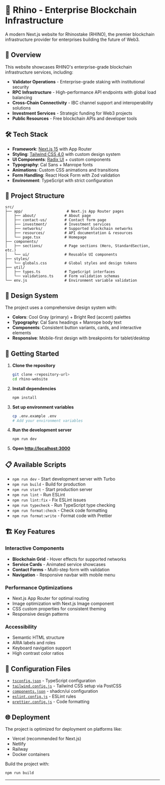 # 🦏 Rhino - Enterprise Blockchain Infrastructure

A modern Next.js website for Rhinostake (RHINO), the premier blockchain infrastructure provider for enterprises building the future of Web3.

## 🚀 Overview

This website showcases RHINO's enterprise-grade blockchain infrastructure services, including:

- **Validator Operations** - Enterprise-grade staking with institutional security
- **RPC Infrastructure** - High-performance API endpoints with global load balancing
- **Cross-Chain Connectivity** - IBC channel support and interoperability solutions
- **Investment Services** - Strategic funding for Web3 projects
- **Public Resources** - Free blockchain APIs and developer tools

## 🛠️ Tech Stack

- **Framework**: [Next.js 15](https://nextjs.org/) with App Router
- **Styling**: [Tailwind CSS 4.0](https://tailwindcss.com/) with custom design system
- **UI Components**: [Radix UI](https://www.radix-ui.com/) + custom components
- **Typography**: Cal Sans + Manrope fonts
- **Animations**: Custom CSS animations and transitions
- **Form Handling**: React Hook Form with Zod validation
- **Environment**: TypeScript with strict configuration

## 📁 Project Structure

```
src/
├── app/                    # Next.js App Router pages
│   ├── about/             # About page
│   ├── contact-us/        # Contact form page
│   ├── investment/        # Investment services
│   ├── networks/          # Supported blockchain networks
│   ├── resources/         # API documentation & resources
│   └── page.tsx           # Homepage
├── components/
│   ├── sections/          # Page sections (Hero, StandardSection, etc.)
│   └── ui/                # Reusable UI components
├── styles/
│   └── globals.css        # Global styles and design tokens
├── util/
│   ├── types.ts           # TypeScript interfaces
│   └── validations.ts     # Form validation schemas
└── env.js                 # Environment variable validation
```

## 🎨 Design System

The project uses a comprehensive design system with:

- **Colors**: Cool Gray (primary) + Bright Red (accent) palettes
- **Typography**: Cal Sans headings + Manrope body text
- **Components**: Consistent button variants, cards, and interactive elements
- **Responsive**: Mobile-first design with breakpoints for tablet/desktop

## 🚦 Getting Started

1. **Clone the repository**
   ```bash
   git clone <repository-url>
   cd rhino-website
   ```

2. **Install dependencies**
   ```bash
   npm install
   ```

3. **Set up environment variables**
   ```bash
   cp .env.example .env
   # Add your environment variables
   ```

4. **Run the development server**
   ```bash
   npm run dev
   ```

5. **Open [http://localhost:3000](http://localhost:3000)**

## 📋 Available Scripts

- `npm run dev` - Start development server with Turbo
- `npm run build` - Build for production
- `npm run start` - Start production server
- `npm run lint` - Run ESLint
- `npm run lint:fix` - Fix ESLint issues
- `npm run typecheck` - Run TypeScript type checking
- `npm run format:check` - Check code formatting
- `npm run format:write` - Format code with Prettier

## 🏗️ Key Features

### Interactive Components
- **Blockchain Grid** - Hover effects for supported networks
- **Service Cards** - Animated service showcases
- **Contact Forms** - Multi-step form with validation
- **Navigation** - Responsive navbar with mobile menu

### Performance Optimizations
- Next.js App Router for optimal routing
- Image optimization with Next.js Image component
- CSS custom properties for consistent theming
- Responsive design patterns

### Accessibility
- Semantic HTML structure
- ARIA labels and roles
- Keyboard navigation support
- High contrast color ratios

## 🔧 Configuration Files

- [`tsconfig.json`](tsconfig.json) - TypeScript configuration
- [`tailwind.config.js`](postcss.config.js) - Tailwind CSS setup via PostCSS
- [`components.json`](components.json) - shadcn/ui configuration
- [`eslint.config.js`](eslint.config.js) - ESLint rules
- [`prettier.config.js`](prettier.config.js) - Code formatting

## 🌐 Deployment

The project is optimized for deployment on platforms like:
- Vercel (recommended for Next.js)
- Netlify
- Railway
- Docker containers

Build the project with:
```bash
npm run build
```


---
